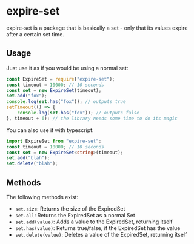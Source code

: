 # expire-set
expire-set is a package that is basically a set - only that its values expire after a certain set time.
## Usage

Just use it as if you would be using a normal set:

```js
const ExpireSet = require("expire-set");
const timeout = 10000; // 10 seconds
const set = new ExpireSet(timeout);
set.add("fox");
console.log(set.has("fox")); // outputs true
setTimeout(() => {
	console.log(set.has("fox")); // outputs false
}, timeout + 6); // the library needs some time to do its magic
```

You can also use it with typescript:

```ts
import ExpireSet from "expire-set";
const timeout = 10000; // 10 seconds
const set = new ExpireSet<string>(timeout);
set.add("blah");
set.delete("blah");
```

## Methods
The following methods exist:
 - `set.size`: Returns the size of the ExpiredSet
 - `set.all`: Returns the ExpiredSet as a normal Set
 - `set.add(value)`: Adds a value to the ExpiredSet, returning itself
 - `set.has(value)`: Returns true/false, if the ExpiredSet has the value
 - `set.delete(value)`: Deletes a value of the ExpiredSet, returning itself
